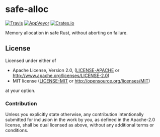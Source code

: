 # safe-alloc

[![Travis](https://img.shields.io/travis/FaultyRAM/safe-alloc-rs.svg)][1]
[![AppVeyor](https://img.shields.io/appveyor/ci/FaultyRAM/safe-alloc-rs.svg)][2]
[![Crates.io](https://img.shields.io/crates/v/safe-alloc.svg)][3]

Memory allocation in safe Rust, without aborting on failure.

## License

Licensed under either of

* Apache License, Version 2.0,
  ([LICENSE-APACHE](LICENSE-APACHE) or http://www.apache.org/licenses/LICENSE-2.0)
* MIT license ([LICENSE-MIT](LICENSE-MIT) or http://opensource.org/licenses/MIT)

at your option.

### Contribution

Unless you explicitly state otherwise, any contribution intentionally
submitted for inclusion in the work by you, as defined in the Apache-2.0
license, shall be dual licensed as above, without any additional terms or
conditions.

[1]: https://travis-ci.org/FaultyRAM/safe-alloc-rs
[2]: https://ci.appveyor.com/project/FaultyRAM/safe-alloc-rs
[3]: https://crates.io/crates/safe-alloc
